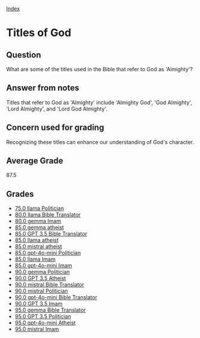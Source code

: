 
[Index](../index.md)
# Titles of God
## Question
What are some of the titles used in the Bible that refer to God as 'Almighty'?

## Answer from notes
Titles that refer to God as 'Almighty' include 'Almighty God', 'God Almighty', 'Lord Almighty', and 'Lord God Almighty'.

## Concern used for grading
Recognizing these titles can enhance our understanding of God's character.

## Average Grade
87.5

## Grades
 * [75.0 llama Politician](../answers/llama_Politician/Titles_of_God.md)
 * [80.0 llama Bible Translator](../answers/llama_Bible_Translator/Titles_of_God.md)
 * [80.0 gemma Imam](../answers/gemma_Imam/Titles_of_God.md)
 * [85.0 gemma atheist](../answers/gemma_atheist/Titles_of_God.md)
 * [85.0 GPT 3.5 Bible Translator](../answers/GPT_3.5_Bible_Translator/Titles_of_God.md)
 * [85.0 llama atheist](../answers/llama_atheist/Titles_of_God.md)
 * [85.0 mistral atheist](../answers/mistral_atheist/Titles_of_God.md)
 * [85.0 gpt-4o-mini Politician](../answers/gpt-4o-mini_Politician/Titles_of_God.md)
 * [85.0 llama Imam](../answers/llama_Imam/Titles_of_God.md)
 * [85.0 gpt-4o-mini Imam](../answers/gpt-4o-mini_Imam/Titles_of_God.md)
 * [90.0 gemma Politician](../answers/gemma_Politician/Titles_of_God.md)
 * [90.0 GPT 3.5 Atheist](../answers/GPT_3.5_Atheist/Titles_of_God.md)
 * [90.0 mistral Bible Translator](../answers/mistral_Bible_Translator/Titles_of_God.md)
 * [90.0 mistral Politician](../answers/mistral_Politician/Titles_of_God.md)
 * [90.0 gpt-4o-mini Bible Translator](../answers/gpt-4o-mini_Bible_Translator/Titles_of_God.md)
 * [90.0 GPT 3.5 Imam](../answers/GPT_3.5_Imam/Titles_of_God.md)
 * [95.0 gemma Bible Translator](../answers/gemma_Bible_Translator/Titles_of_God.md)
 * [95.0 GPT 3.5 Politician](../answers/GPT_3.5_Politician/Titles_of_God.md)
 * [95.0 gpt-4o-mini Atheist](../answers/gpt-4o-mini_Atheist/Titles_of_God.md)
 * [95.0 mistral Imam](../answers/mistral_Imam/Titles_of_God.md)
